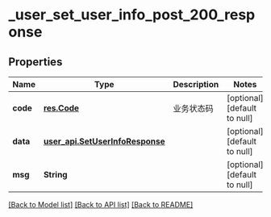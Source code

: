# _user_set_user_info_post_200_response
## Properties

| Name | Type | Description | Notes |
|------------ | ------------- | ------------- | -------------|
| **code** | [**res.Code**](res.Code.md) | 业务状态码 | [optional] [default to null] |
| **data** | [**user_api.SetUserInfoResponse**](user_api.SetUserInfoResponse.md) |  | [optional] [default to null] |
| **msg** | **String** |  | [optional] [default to null] |

[[Back to Model list]](../README.md#documentation-for-models) [[Back to API list]](../README.md#documentation-for-api-endpoints) [[Back to README]](../README.md)

